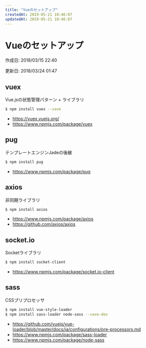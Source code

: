 ```yaml
---
title: "Vueのセットアップ"
createdAt: 2019-05-21 10:46:07
updatedAt: 2019-05-21 10:46:07
---
```


# Vueのセットアップ

<p id="created_at">作成日: <time dateTime="2018-03-15T22:40">2018/03/15 22:40</time></p>
<p id="updated_at">更新日: <time dateTime="2018-03-24T01:47">2018/03/24 01:47</time></p>

## vuex

Vue.jsの状態管理パターン + ライブラリ

```bash
$ npm install vuex --save
```

- <https://vuex.vuejs.org/>
- <https://www.npmjs.com/package/vuex>

## pug

テンプレートエンジンJadeの後継

```bash
$ npm install pug
```

- <https://www.npmjs.com/package/pug>

## axios

非同期ライブラリ

```bash
$ npm install axios
```

- <https://www.npmjs.com/package/axios>
- <https://github.com/axios/axios>

## socket.io

Socketライブラリ

```bash
$ npm install socket-client
```

- <https://www.npmjs.com/package/socket.io-client>

## sass

CSSプリプロセッサ

```bash
$ npm install vue-style-loader
$ npm install sass-loader node-sass --save-dev
```

- <https://github.com/vuejs/vue-loader/blob/master/docs/ja/configurations/pre-processors.md>
- <https://www.npmjs.com/package/sass-loader>
- <https://www.npmjs.com/package/node-sass>